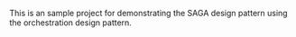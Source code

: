 This is an sample project for demonstrating the SAGA design pattern using the orchestration design pattern.
